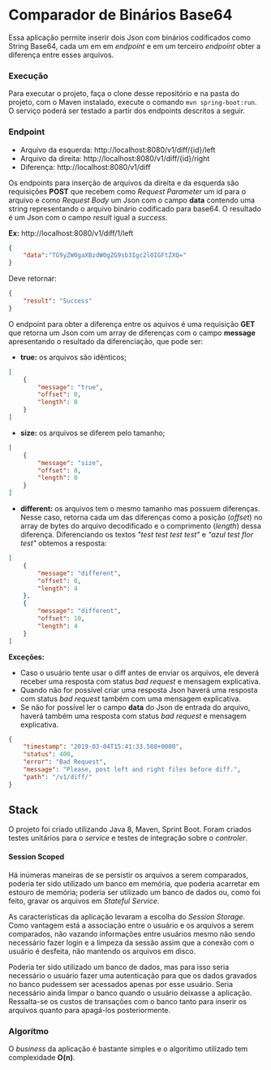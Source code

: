 # Comparador de Binários Base64

Essa aplicação permite inserir dois Json com binários codificados como String Base64, cada um em em *endpoint* e em um terceiro *endpoint* obter a diferença entre esses arquivos.

### Execução
Para executar o projeto, faça o clone desse repositório e na pasta do projeto, com o Maven instalado, execute o comando `mvn spring-boot:run`. O serviço poderá ser testado a partir dos endpoints descritos a seguir.

### Endpoint
* Arquivo da esquerda: http://localhost:8080/v1/diff/{id}/left
* Arquivo da direita: http://localhost:8080/v1/diff/{id}/right
* Diferença: http://localhost:8080/v1/diff

Os endpoints para inserção de arquivos da direita e da esquerda são requisições **POST** que recebem como *Request Parameter* um id para o arquivo e como *Request Body* um Json com o campo **data** contendo uma string representando o arquivo binário codificado para base64. O resultado é um Json com o campo *result* igual a *success*.

**Ex:**
http://localhost:8080/v1/diff/1/left
```json
{
	"data":"TG9yZW0gaXBzdW0gZG9sb3Igc2l0IGFtZXQ="
}
```
Deve retornar:
```json
{
    "result": "Success"
}
```
O endpoint para obter a diferença entre os aquivos é uma requisição **GET** que retorna um Json com um array de diferenças com o campo **message** apresentando o resultado da diferenciação, que pode ser:
* **true:** os arquivos são idênticos;
```json
[
    {
        "message": "true",
        "offset": 0,
        "length": 0
    }
]
``` 
* **size:** os arquivos se diferem pelo tamanho;
```json
[
    {
        "message": "size",
        "offset": 0,
        "length": 0
    }
]
```
* **different:** os arquivos tem o mesmo tamanho mas possuem diferenças. Nesse caso, retorna cada um das diferenças como a posição (*offset*) no array de bytes do arquivo decodificado e o comprimento (*length*) dessa diferença.
Diferenciando os textos *"test test test test"* e *"azul test flor test"* obtemos a resposta:
```json
[
    {
        "message": "different",
        "offset": 0,
        "length": 4
    },
    {
        "message": "different",
        "offset": 10,
        "length": 4
    }
]
```

**Exceções:**
* Caso o usuário tente usar o diff antes de enviar os arquivos, ele deverá receber uma resposta com status *bad request* e mensagem explicativa.
* Quando não for possível criar uma resposta Json haverá uma resposta com status *bad request* também com uma mensagem explicativa. 
* Se não for possível ler o campo **data** do Json de entrada do arquivo, haverá também uma resposta com status *bad request* e mensagem explicativa.
```json
{
    "timestamp": "2019-03-04T15:41:33.508+0000",
    "status": 400,
    "error": "Bad Request",
    "message": "Please, post left and right files before diff.",
    "path": "/v1/diff/"
}
```

## Stack
O projeto foi criado utilizando Java 8, Maven, Sprint Boot. Foram criados testes unitários para o *service* e testes de integração sobre o *controler*.
#### Session Scoped
Há inúmeras maneiras de se persistir os arquivos a serem comparados, poderia ter sido utilizado um banco em memória, que poderia acarretar em estouro de memória; poderia ser utilizado um banco de dados ou, como foi feito, gravar os arquivos em *Stateful Service*.

As características da aplicação levaram a escolha do *Session Storage*. Como vantagem está a associação entre o usuário e os arquivos a serem comparados, não vazando informações entre usuários mesmo não sendo necessário fazer login e a limpeza da sessão assim que a conexão com o usuário é desfeita, não mantendo os arquivos em disco. 

Poderia ter sido utilizado um banco de dados, mas para isso seria necessário o usuário fazer uma autenticação para que os dados gravados no banco pudessem ser acessados apenas por esse usuário. Seria necessário ainda limpar o banco quando o usuário deixasse a aplicação. Ressalta-se os custos de transações com o banco tanto para inserir os arquivos quanto para apagá-los posteriormente.

### Algorítmo
O *business* da aplicação é bastante simples e o algorítimo utilizado tem complexidade **O(n)**. 
